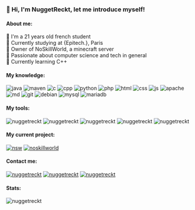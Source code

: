 ### 👋 Hi, I'm NuggetReckt, let me introduce myself!
 
<h4 align="left">About me:</h4>
 	🔹 I'm a 21 years old french student<br>
 	🔹 Currently studying at {Epitech.}, Paris<br>
	🔹 Owner of NoSkillWorld, a minecraft server<br>
	🔹 Passionate about computer science and tech in general<br>
	🔹 Currently learning C++<br>

<h4 align="left">My knowledge:</h4>
<p align="left">
  <img src="https://img.shields.io/badge/Java-FF9725.svg?style=for-the-badge&logo=openjdk&logoColor=white" alt="java"/>
  <img src="https://img.shields.io/badge/Maven-C71A36.svg?style=for-the-badge&logo=apache-maven&logoColor=white" alt="maven"/>
  <img src="https://img.shields.io/badge/C-00589D.svg?style=for-the-badge&logo=C&logoColor=white" alt="c"/>
  <img src="https://img.shields.io/badge/C++-024585.svg?style=for-the-badge&logo=cplusplus&logoColor=white" alt="cpp"/>
  <img src="https://img.shields.io/badge/Python-3270A1.svg?style=for-the-badge&logo=python&logoColor=white" alt="python"/>
  <img src="https://img.shields.io/badge/PHP-787CB4.svg?style=for-the-badge&logo=PHP&logoColor=white" alt="php"/> 
  <img src="https://img.shields.io/badge/html-%23E34F26.svg?style=for-the-badge&logo=html5&logoColor=white" alt="html"/>
  <img src="https://img.shields.io/badge/CSS-%231572B6.svg?style=for-the-badge&logo=css&logoColor=white" alt="css"/>
  <img src="https://img.shields.io/badge/JS-F7E01D.svg?style=for-the-badge&logo=javascript&logoColor=white" alt="js"/>
  <img src="https://img.shields.io/badge/Apache-C71A36.svg?style=for-the-badge&logo=apache&logoColor=white" alt="apache"/>
  <img src="https://img.shields.io/badge/markdown-%23000000.svg?style=for-the-badge&logo=markdown&logoColor=white" alt="md"/>
  <img src="https://img.shields.io/badge/git-F05033.svg?style=for-the-badge&logo=git&logoColor=white" alt="git"/>
  <img src="https://img.shields.io/badge/Debian-D80150.svg?style=for-the-badge&logo=debian&logoColor=white" alt="debian"/>
  <img src="https://img.shields.io/badge/mysql-00618A.svg?style=for-the-badge&logo=mysql&logoColor=white" alt="mysql"/>
  <img src="https://img.shields.io/badge/MariaDB-003545?style=for-the-badge&logo=mariadb&logoColor=white" alt="mariadb"/>
</p>

<h4 align="left">My tools:</h4>
<p align="left">
  <img src="https://img.shields.io/badge/IntelliJIDEA-000000.svg?style=for-the-badge&logo=intellij-idea&logoColor=white" alt="nuggetreckt"/>
  <img src="https://img.shields.io/badge/webstorm-143?style=for-the-badge&logo=webstorm&logoColor=white&color=black" alt="nuggetreckt"/>
  <img src="https://img.shields.io/badge/phpstorm-143?style=for-the-badge&logo=phpstorm&logoColor=white&color=black" alt="nuggetreckt"/>
  <img src="https://img.shields.io/badge/Pycharm-000000.svg?style=for-the-badge&logo=pycharm&logoColor=white" alt="nuggetreckt"/>
  <img src="https://img.shields.io/badge/VSC-5C2D91.svg?style=for-the-badge&logo=visualstudiocode&logoColor=white&color=black" alt="nuggetreckt"/>
</p>

<h4 align="left">My current project:</h4>
<p align="left">
  <a href="https://discord.noskillworld.fr" target="_blank"><img src="https://img.shields.io/badge/NoSkillWorld-%237289DA.svg?style=for-the-badge&logo=discord&logoColor=white" alt="nsw"/></a>
  <a href="https://github.com/NoSkillWorld" target="_blank"><img src="https://img.shields.io/badge/NoSkillWorld-%23121011.svg?style=for-the-badge&logo=github&logoColor=white" alt="noskillworld"/></a>
</p>

<h4 align="left">Contact me:</h4>
<p align="left"> 
  <a href="https://twitter.com/NuggetReckt" target="_blank"><img src="https://img.shields.io/badge/NuggetReckt-%231DA1F2.svg?style=for-the-badge&logo=Twitter&logoColor=white" alt="nuggetreckt"/></a> 
  <a href="https://github.com/NuggetReckt" target="_blank"><img src="https://img.shields.io/badge/NuggetReckt-%23121011.svg?style=for-the-badge&logo=github&logoColor=white" alt="nuggetreckt"/></a>
  <a href="https://discordapp.com/users/396373572555243520" target="_blank"><img src="https://img.shields.io/badge/NuggetReckt-%237289DA.svg?style=for-the-badge&logo=discord&logoColor=white" alt="nuggetreckt"/></a>
</p>
  
<h4 align="left">Stats:</h4>
<p><img align="" src="https://github-readme-stats.vercel.app/api/top-langs/?username=nuggetreckt&theme=blue-green" alt="nuggetreckt"/></p>
